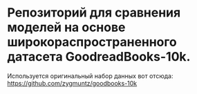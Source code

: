 # Репозиторий для сравнения моделей на основе широкораспространенного датасета GoodreadBooks-10k. 

Используется оригинальный набор данных вот отсюда:  https://github.com/zygmuntz/goodbooks-10k 

